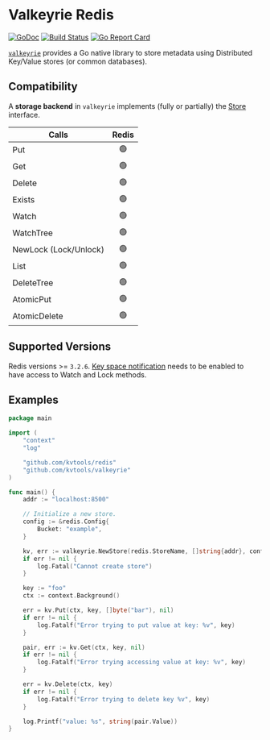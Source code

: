# Valkeyrie Redis

[![GoDoc](https://godoc.org/github.com/kvtools/redis?status.png)](https://godoc.org/github.com/kvtools/redis)
[![Build Status](https://github.com/kvtools/redis/actions/workflows/build.yml/badge.svg)](https://github.com/kvtools/redis/actions/workflows/build.yml)
[![Go Report Card](https://goreportcard.com/badge/github.com/kvtools/redis)](https://goreportcard.com/report/github.com/kvtools/redis)

[`valkeyrie`](https://github.com/kvtools/valkeyrie) provides a Go native library to store metadata using Distributed Key/Value stores (or common databases).

## Compatibility

A **storage backend** in `valkeyrie` implements (fully or partially) the [Store](https://github.com/kvtools/valkeyrie/blob/master/store/store.go#L69) interface.

| Calls                 | Redis |
|-----------------------|:-----:|
| Put                   |  🟢️  |
| Get                   |  🟢️  |
| Delete                |  🟢️  |
| Exists                |  🟢️  |
| Watch                 |  🟢️  |
| WatchTree             |  🟢️  |
| NewLock (Lock/Unlock) |  🟢️  |
| List                  |  🟢️  |
| DeleteTree            |  🟢️  |
| AtomicPut             |  🟢️  |
| AtomicDelete          |  🟢️  |

## Supported Versions

Redis versions >= `3.2.6`.
[Key space notification](https://redis.io/topics/notifications) needs to be enabled to have access to Watch and Lock methods.

## Examples

```go
package main

import (
	"context"
	"log"

	"github.com/kvtools/redis"
	"github.com/kvtools/valkeyrie"
)

func main() {
	addr := "localhost:8500"

	// Initialize a new store.
	config := &redis.Config{
		Bucket: "example",
	}

	kv, err := valkeyrie.NewStore(redis.StoreName, []string{addr}, config)
	if err != nil {
		log.Fatal("Cannot create store")
	}

	key := "foo"
	ctx := context.Background()

	err = kv.Put(ctx, key, []byte("bar"), nil)
	if err != nil {
		log.Fatalf("Error trying to put value at key: %v", key)
	}

	pair, err := kv.Get(ctx, key, nil)
	if err != nil {
		log.Fatalf("Error trying accessing value at key: %v", key)
	}

	err = kv.Delete(ctx, key)
	if err != nil {
		log.Fatalf("Error trying to delete key %v", key)
	}

	log.Printf("value: %s", string(pair.Value))
}
```
